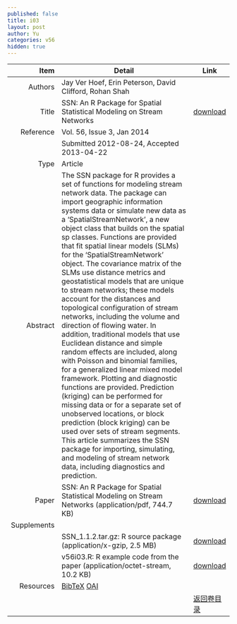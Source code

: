```yaml
---
published: false
title: i03
layout: post
author: Yu
categories: v56
hidden: true
---
```


| Item | Detail | Link |
|---:|---|---|
| Authors | Jay Ver Hoef, Erin Peterson, David Clifford, Rohan Shah| |
| Title |SSN: An R Package for Spatial Statistical Modeling on Stream Networks | [download](http://www.jstatsoft.org/v56/i03/paper) |
| Reference |Vol. 56, Issue 3, Jan 2014 | |
| | Submitted 2012-08-24, Accepted 2013-04-22| | 
| Type | Article| |
| Abstract | The SSN package for R provides a set of functions for modeling stream network data. The package can import geographic information systems data or simulate new data as a ‘SpatialStreamNetwork’, a new object class that builds on the spatial sp classes. Functions are provided that fit spatial linear models (SLMs) for the ‘SpatialStreamNetwork’ object. The covariance matrix of the SLMs use distance metrics and geostatistical models that are unique to stream networks; these models account for the distances and topological configuration of stream networks, including the volume and direction of flowing water. In addition, traditional models that use Euclidean distance and simple random effects are included, along with Poisson and binomial families, for a generalized linear mixed model framework. Plotting and diagnostic functions are provided. Prediction (kriging) can be performed for missing data or for a separate set of unobserved locations, or block prediction (block kriging) can be used over sets of stream segments. This article summarizes the SSN package for importing, simulating, and modeling of stream network data, including diagnostics and prediction.| |
| Paper | SSN: An R Package for Spatial Statistical Modeling on Stream Networks  (application/pdf, 744.7 KB)| [download](http://www.jstatsoft.org/v56/i03/paper) |
| Supplements | | |
| |SSN_1.1.2.tar.gz: R source package  (application/x-gzip, 2.5 MB)|  [download](http://www.jstatsoft.org/v56/i03/supp/1) |
| |v56i03.R:         R example code from the paper  (application/octet-stream, 10.2 KB)|  [download](http://www.jstatsoft.org/v56/i03/supp/2) |
| Resources | [BibTeX](http://www.jstatsoft.org/v56/i03/bibtex) [OAI](http://www.jstatsoft.org/oai?verb=GetRecord&identifier=oai.jstatsoft/v56/i03&prefix=oai_dc)| |
| |  | [返回卷目录]({{site.baseurl}}/volume/v56.html) |